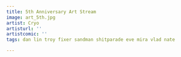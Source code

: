 ```yaml
---
title: 5th Anniversary Art Stream
image: art_5th.jpg
artist: Cryo
artisturl: ''
artistcomic: ''
tags: dan lin troy fixer sandman shitparade eve mira vlad nate

---
```

